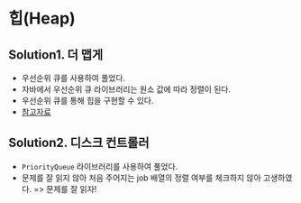 # 힙(Heap)

## Solution1. 더 맵게

- 우선순위 큐를 사용하여 풀었다.
- 자바에서 우선순위 큐 라이브러리는 원소 값에 따라 정렬이 된다.
- 우선순위 큐를 통해 힙을 구현할 수 있다.
- [참고자료](https://coding-factory.tistory.com/603)

## Solution2. 디스크 컨트롤러

- `PriorityQueue` 라이브러리를 사용하여 풀었다.
- 문제를 잘 읽지 않아 처음 주어지는 job 배열의 정렬 여부를 체크하지 않아 고생하였다. => 문제를 잘 읽자!
